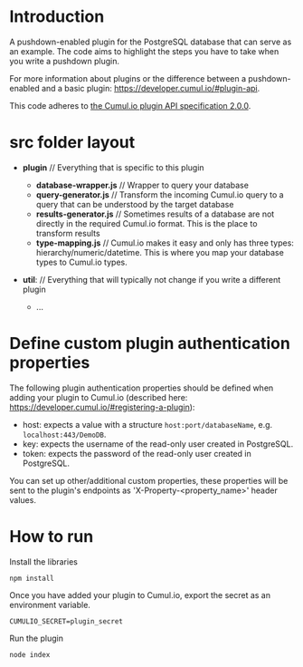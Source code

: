 # Introduction

A pushdown-enabled plugin for the PostgreSQL database that can serve as an example. The code aims to highlight the steps you have to take when you write a pushdown plugin.

For more information about plugins or the difference between a pushdown-enabled and a basic plugin: 
https://developer.cumul.io/#plugin-api.

 This code adheres to [the Cumul.io plugin API specification 2.0.0](https://developer.cumul.io/#version-history).

# src folder layout

- **plugin**                     // Everything that is specific to this plugin
     - **database-wrapper.js**    // Wrapper to query your database
     - **query-generator.js**     // Transform the incoming Cumul.io query to a query that can be understood by the target database
     - **results-generator.js**   // Sometimes results of a database are not directly in the required Cumul.io format. This is the place to transform results
     - **type-mapping.js**        // Cumul.io makes it easy and only has three types: hierarchy/numeric/datetime. This is where you map your database types to Cumul.io types.
- **util**:                       // Everything that will typically not change if you write a different plugin

   - ...


# Define custom plugin authentication properties
The following plugin authentication properties should be defined when adding your plugin to Cumul.io (described here: https://developer.cumul.io/#registering-a-plugin):
* host: expects a value with a structure `host:port/databaseName`, e.g. `localhost:443/DemoDB`.
* key: expects the username of the read-only user created in PostgreSQL.
* token: expects the password of the read-only user created in PostgreSQL.

You can set up other/additional custom properties, these properties will be sent to the plugin's endpoints as 'X-Property-<property_name>' header values.


# How to run

Install the libraries
```shell
npm install
```

Once you have added your plugin to Cumul.io, export the secret as an environment variable.

```shell
CUMULIO_SECRET=plugin_secret
```

Run the plugin
```shell
node index
```         
